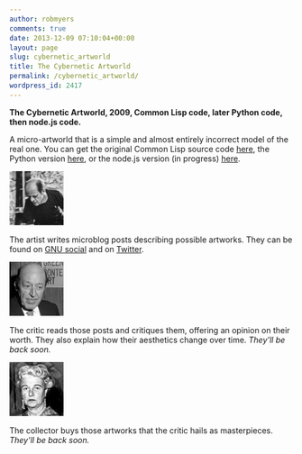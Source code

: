 ```yaml
---
author: robmyers
comments: true
date: 2013-12-09 07:10:04+00:00
layout: page
slug: cybernetic_artworld
title: The Cybernetic Artworld
permalink: /cybernetic_artworld/
wordpress_id: 2417
---
```


**The Cybernetic Artworld, 2009, Common Lisp code, later Python code, then node.js code.**

A micro-artworld that is a simple and almost entirely incorrect model of the real one. You can get the original Common Lisp source code [here](https://gitorious.org/robmyers/cybernetic-artworld/), the Python version [here](https://gitorious.org/robmyers/microblog-bots/), or the node.js version (in progress) [here](https://gitorious.org/robmyers/artbots/).

[![artist](/assets/2013/12/pollock.png)](https://web.archive.org/web/20110912061840/http://identi.ca/cybernetic)

The artist writes microblog posts describing possible artworks. They can be found on [GNU social](https://quitter.se/cyberneticartist) and on [Twitter](https://twitter.com/cyberartistbot).

[![critic](/assets/2013/12/greenberg.jpeg)](https://web.archive.org/web/20110912061840/http://identi.ca/cybercritic)

The critic reads those posts and critiques them, offering an opinion on their worth. They also explain how their aesthetics change over time. _They'll be back soon._

[![collector](/assets/2013/12/guggenheim.jpeg)](https://web.archive.org/web/20110912061840/http://identi.ca/cybercollector)

The collector buys those artworks that the critic hails as masterpieces. _They'll be back soon._
